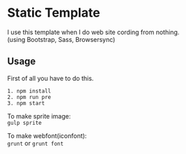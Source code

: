 # Static Template

I use this template when I do web site cording from nothing.  
(using Bootstrap, Sass, Browsersync)

## Usage

First of all you have to do this.  

```
1. npm install  
2. npm run pre  
3. npm start  
```

To make sprite image:  
```gulp sprite```

To make webfont(iconfont):  
``grunt`` or ``grunt font``
